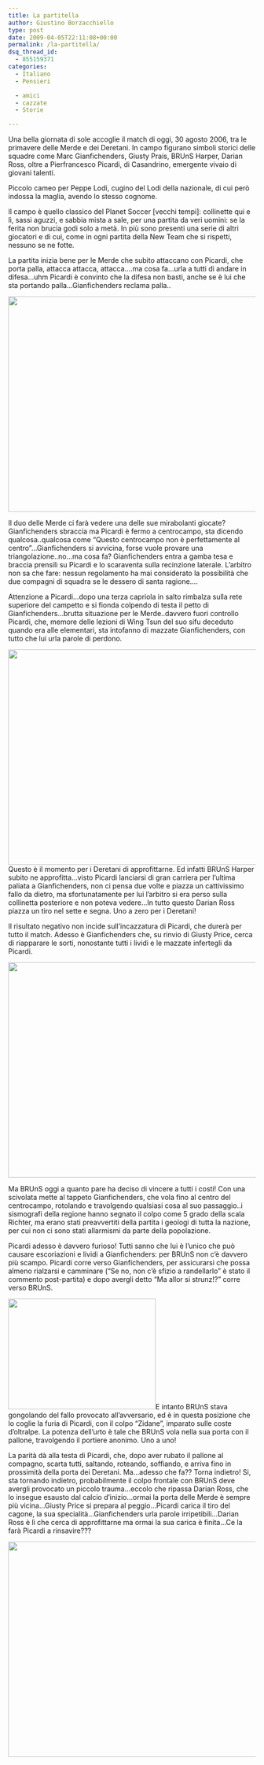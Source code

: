 ```yaml
---
title: La partitella
author: Giustino Borzacchiello
type: post
date: 2009-04-05T22:11:08+00:00
permalink: /la-partitella/
dsq_thread_id:
  - 855159371
categories:
  - Italiano
  - Pensieri

  - amici
  - cazzate
  - Storie

---
```

<p class="lead">
  Una bella giornata di sole accoglie il match di oggi, 30 agosto 2006, tra le primavere delle Merde e dei Deretani. In campo figurano simboli storici delle squadre come Marc Gianfichenders, Giusty Prais, BRUnS Harper, Darian Ross, oltre a Pierfrancesco Picardi, di Casandrino, emergente vivaio di giovani talenti.
</p>

Piccolo cameo per Peppe Lodi, cugino del Lodi della nazionale, di cui però indossa la maglia, avendo lo stesso cognome.

Il campo è quello classico del Planet Soccer [vecchi tempi]: collinette qui e lì, sassi aguzzi, e sabbia mista a sale, per una partita da veri uomini: se la ferita non brucia godi solo a metà. In più sono presenti una serie di altri giocatori e di cui, come in ogni partita della New Team che si rispetti, nessuno se ne fotte.

La partita inizia bene per le Merde che subito attaccano con Picardi, che porta palla, attacca attacca, attacca&#8230;.ma cosa fa&#8230;urla a tutti di andare in difesa&#8230;uhm Picardi è convinto che la difesa non basti, anche se è lui che sta portando palla&#8230;Gianfichenders reclama palla..

[<img class="aligncenter size-large wp-image-483" title="gianfichenders_picardi" src="https://i0.wp.com/giustino.blog/wp-content/uploads/2009/04/gianfichenders_picardi-1024x768.jpg?resize=584%2C438" alt="" width="584" height="438" data-recalc-dims="1" />][1]

<!--more-->

Il duo delle Merde ci farà vedere una delle sue mirabolanti giocate? Gianfichenders sbraccia ma Picardi è fermo a centrocampo, sta dicendo qualcosa..qualcosa come &#8220;Questo centrocampo non è perfettamente al centro&#8221;&#8230;Gianfichenders si avvicina, forse vuole provare una triangolazione..no&#8230;ma cosa fa? Gianfichenders entra a gamba tesa e braccia prensili su Picardi e lo scaraventa sulla recinzione laterale. L&#8217;arbitro non sa che fare: nessun regolamento ha mai considerato la possibilità che due compagni di squadra se le dessero di santa ragione&#8230;.

Attenzione a Picardi&#8230;dopo una terza capriola in salto rimbalza sulla rete superiore del campetto e si fionda colpendo di testa il petto di Gianfichenders&#8230;brutta situazione per le Merde..davvero fuori controllo Picardi, che, memore delle lezioni di Wing Tsun del suo sifu deceduto quando era alle elementari, sta intofanno di mazzate Gianfichenders, con tutto che lui urla parole di perdono.

[<img class="aligncenter size-large wp-image-482" title="bruns_ne_approfitta" src="https://i0.wp.com/giustino.blog/wp-content/uploads/2009/04/bruns_ne_approfitta-1024x768.jpg?resize=584%2C438" alt="" width="584" height="438" data-recalc-dims="1" />][2]Questo è il momento per i Deretani di approfittarne. Ed infatti BRUnS Harper subito ne approfitta&#8230;visto Picardi lanciarsi di gran carriera per l&#8217;ultima paliata a Gianfichenders, non ci pensa due volte e piazza un cattivissimo fallo da dietro, ma sfortunatamente per lui l&#8217;arbitro si era perso sulla collinetta posteriore e non poteva vedere&#8230;In tutto questo Darian Ross piazza un tiro nel sette e segna. Uno a zero per i Deretani!

Il risultato negativo non incide sull&#8217;incazzatura di Picardi, che durerà per tutto il match. Adesso è Gianfichenders che, su rinvio di Giusty Price, cerca di riapparare le sorti, nonostante tutti i lividi e le mazzate infertegli da Picardi.

[<img class="aligncenter size-large wp-image-481" title="bruns_gianfichenders" src="https://i2.wp.com/giustino.blog/wp-content/uploads/2009/04/bruns_gianfichenders-1024x768.jpg?resize=584%2C438" alt="" width="584" height="438" data-recalc-dims="1" />][3]

Ma BRUnS oggi a quanto pare ha deciso di vincere a tutti i costi! Con una scivolata mette al tappeto Gianfichenders, che vola fino al centro del centrocampo, rotolando e travolgendo qualsiasi cosa al suo passaggio..i sismografi della regione hanno segnato il colpo come 5 grado della scala Richter, ma erano stati preavvertiti della partita i geologi di tutta la nazione, per cui non ci sono stati allarmismi da parte della popolazione.

Picardi adesso è davvero furioso! Tutti sanno che lui è l&#8217;unico che può causare escoriazioni e lividi a Gianfichenders: per BRUnS non c&#8217;è davvero più scampo. Picardi corre verso Gianfichenders, per assicurarsi che possa almeno rialzarsi e camminare (&#8220;Se no, non c&#8217;è sfizio a randellarlo&#8221; è stato il commento post-partita) e dopo avergli detto &#8220;Ma allor si strunz!?&#8221; corre verso BRUnS.

[<img class="size-medium wp-image-486 alignleft" title="zidane_2" src="https://i2.wp.com/giustino.blog/wp-content/uploads/2009/04/zidane_2-300x225.jpg?resize=300%2C225" alt="" width="300" height="225" data-recalc-dims="1" />][4]E intanto BRUnS stava gongolando del fallo provocato all&#8217;avversario, ed è in questa posizione che lo coglie la furia di Picardi, con il colpo &#8220;Zidane&#8221;, imparato sulle coste d&#8217;oltralpe. La potenza dell&#8217;urto è tale che BRUnS vola nella sua porta con il pallone, travolgendo il portiere anonimo. Uno a uno!

La parità dà alla testa di Picardi, che, dopo aver rubato il pallone al compagno, scarta tutti, saltando, roteando, soffiando, e arriva fino in prossimità della porta dei Deretani. Ma&#8230;adesso che fa?? Torna indietro! Si, sta tornando indietro, probabilmente il colpo frontale con BRUnS deve avergli provocato un piccolo trauma&#8230;eccolo che ripassa Darian Ross, che lo insegue esausto dal calcio d&#8217;inizio&#8230;ormai la porta delle Merde è sempre più vicina&#8230;Giusty Price si prepara al peggio&#8230;Picardi carica il tiro del cagone, la sua specialità&#8230;Gianfichenders urla parole irripetibili&#8230;Darian Ross è lì che cerca di approfittarne ma ormai la sua carica è finita&#8230;Ce la farà Picardi a rinsavire???

[<img class="aligncenter size-large wp-image-484" title="picardi_impazzito" src="https://i0.wp.com/giustino.blog/wp-content/uploads/2009/04/picardi_impazzito-1024x768.jpg?resize=584%2C438" alt="" width="584" height="438" data-recalc-dims="1" />][5]

 [1]: https://i0.wp.com/giustino.blog/wp-content/uploads/2009/04/gianfichenders_picardi.jpg
 [2]: https://i2.wp.com/giustino.blog/wp-content/uploads/2009/04/bruns_ne_approfitta.jpg
 [3]: https://i2.wp.com/giustino.blog/wp-content/uploads/2009/04/bruns_gianfichenders.jpg
 [4]: https://i1.wp.com/giustino.blog/wp-content/uploads/2009/04/zidane_2.jpg
 [5]: https://i2.wp.com/giustino.blog/wp-content/uploads/2009/04/picardi_impazzito.jpg
